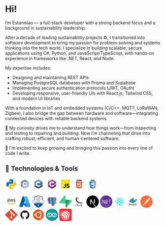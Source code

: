 # Hi!

I’m Estanislao — a full-stack developer with a strong backend focus and a background in sustainability leadership.

After a decade of leading sustainability projects ♻️, I transitioned into software development to bring my passion for problem-solving and systems thinking into the tech world. I specialize in building scalable, secure applications using C#, Python, and JavaScript/TypeScript, with hands-on experience in frameworks like .NET, React, and Node.

My expertise includes:

- Designing and maintaining REST APIs
- Managing PostgreSQL databases with Prisma and Supabase
- Implementing secure authentication protocols (JWT, OAuth)
- Developing responsive, user-friendly UIs with React.js, Tailwind CSS, and modern UI libraries

With a foundation in IoT and embedded systems (C/C++, MQTT, LoRaWAN, Zigbee), I also bridge the gap between hardware and software—integrating connected devices with reliable backend systems.

🔧 My curiosity drives me to understand how things work—from inspecting and testing to repairing and building. Now I’m channeling that drive into crafting robust, efficient, and human-centered software.

🚀 I'm excited to keep growing and bringing this passion into every line of code I write.

🔧 Technologies & Tools
---
<p align="left"> 

<img src="./icons/python.svg" alt="python" width="40" height="40"/> <img src="./icons/c.svg" alt="c" width="40" height="40"/> <img src="./icons/c++.svg" alt="cplusplus" width="40" height="40"/> <img src="./icons/cSharp.svg" alt="csharp" width="40" height="40"/> <img src="./icons/javascript.svg" alt="javascript" width="40" height="40"/> <img src="./icons/html.svg" alt="html5" width="40" height="40"/> <img src="./icons/css.svg" alt="css3" width="40" height="40"/> 

<img src="./icons/amazon.svg" alt="aws" width="40" height="40"/> <img src="./icons/azure.svg" alt="azure" width="40" height="40"/> <img src="./icons/az-900.png" alt="az-900" width="40" height="40"/> <img src="./icons/postgresql.svg" alt="postgresql" width="40" height="40"/> <img src="./icons/supabase.svg" alt="supabase" width="40" height="40"/> <img src="./icons/flask.svg" alt="flask" width="40" height="40"/> <img src="./icons/nextjs.svg" alt="nextjs" width="40" height="40"/> <img src="./icons/dotnet.svg" alt="dotnet" width="40" height="40"/> <img src="./icons/react.svg" alt="react" width="40" height="40"/> <img src="./icons/docker.svg" alt="docker" width="40" height="40"/> <img src="./icons/postman.svg" alt="postman" width="40" height="40"/> <img src="./icons/git.svg" alt="git" width="40" height="40"/> <img src="./icons/github.svg" alt="github" width="40" height="40"/> <img src="./icons/ubuntu.svg" alt="ubuntu" width="40" height="40"/> <img src="./icons/arduino.svg" alt="arduino" width="40" height="40"/> <img src="./icons/espressif.svg" alt="espressif" width="40" height="40"/> 



</p>

